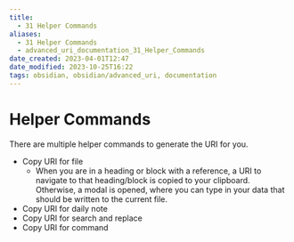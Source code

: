 ```yaml
---
title:
  - 31 Helper Commands
aliases:
  - 31 Helper Commands
  - advanced_uri_documentation_31_Helper_Commands
date_created: 2023-04-01T12:47
date_modified: 2023-10-25T16:22
tags: obsidian, obsidian/advanced_uri, documentation
---
```

# Helper Commands

There are multiple helper commands to generate the URI for you.

- Copy URI for file
  - When you are in a heading or block with a reference, a URI to navigate to that heading/block is copied to your clipboard. Otherwise, a modal is opened, where you can type in your data that should be written to the current file.
- Copy URI for daily note
- Copy URI for search and replace
- Copy URI for command
